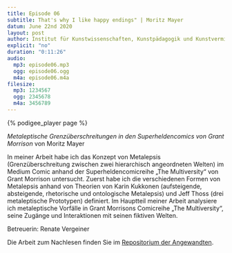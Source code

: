 ```yaml
---
title: Episode 06
subtitle: That's why I like happy endings" | Moritz Mayer
datum: June 22nd 2020
layout: post
author: Institut für Kunstwissenschaften, Kunstpädagogik und Kunstvermittlung
explicit: "no"
duration: "0:11:26"
audio:
  mp3: episode06.mp3
  ogg: episode06.ogg
  m4a: episode06.m4a
filesize:
  mp3: 1234567
  ogg: 2345678
  m4a: 3456789
---
```


{% podigee_player page %}

_Metaleptische Grenzüberschreitungen in den Superheldencomics von Grant Morrison_ von Moritz Mayer

In meiner Arbeit habe ich das Konzept von Metalepsis (Grenzüberschreitung zwischen zwei hierarchisch angeordneten Welten) im Medium Comic anhand der Superheldencomicreihe „The Multiversity“ von Grant Morrison untersucht. Zuerst habe ich die verschiedenen Formen von Metalepsis anhand von Theorien von Karin Kukkonen (aufsteigende, absteigende, rhetorische und ontologische Metalepsis) und Jeff Thoss (drei metaleptische Prototypen) definiert. Im Hauptteil meiner Arbeit analysiere ich metaleptische Vorfälle in Grant Morrisons Comicreihe „The Multiversity“, seine Zugänge und Interaktionen mit seinen fiktiven Welten.

Betreuerin: Renate Vergeiner

Die Arbeit zum Nachlesen finden Sie im [Repositorium der Angewandten](http://phaidra.bibliothek.uni-ak.ac.at/o:35196).

<figure class="wp-block-image size-large"></figure>
